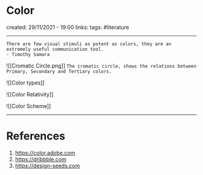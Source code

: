 # Color
created: 29/11/2021 - 19:00
links:
tags: #literature

---

```
There are few visual stimuli as potent as colors, they are an extremely useful communication tool.
- Timothy Samara
```

![[Cromatic Circle.png]]
`The cromatic circle, shows the relations between Primary, Secondary and Tertiary colors.`

![[Color types]]

![[Color Relativity]]

![[Color Scheme]]


---

# References
1. https://color.adobe.com
2. https://dribbble.com
3. https://design-seeds.com 